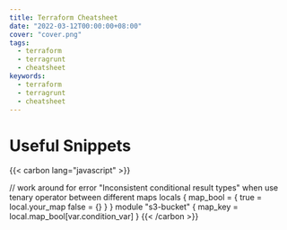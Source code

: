 ```yaml
---
title: Terraform Cheatsheet
date: "2022-03-12T00:00:00+08:00"
cover: "cover.png"
tags: 
  - terraform
  - terragrunt
  - cheatsheet
keywords: 
  - terraform
  - terragrunt
  - cheatsheet
---
```


# Useful Snippets

{{< carbon lang="javascript" >}}

// work around for error "Inconsistent conditional result types" when use tenary operator between different maps
locals {
  map_bool = {
    true = local.your_map
    false = {}
  }
}
module "s3-bucket" {
    map_key = local.map_bool[var.condition_var]
}
{{< /carbon >}}